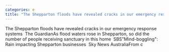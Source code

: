 ```yaml
---
categories: e
title: "The Shepparton floods have revealed cracks in our emergency response systems  The Guardian"
---
```

The Shepparton floods have revealed cracks in our emergency response systems&nbsp;&nbsp;The GuardianAs flood waters rose in Shepparton, so did the number of people receiving sanctuary in this home&nbsp;&nbsp;SBS"Mind-boggling": Rain impacting Shepparton businesses&nbsp;&nbsp;Sky News AustraliaFrom c